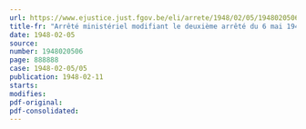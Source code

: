 ```yaml
---
url: https://www.ejustice.just.fgov.be/eli/arrete/1948/02/05/1948020506/justel
title-fr: "Arrêté ministériel modifiant le deuxième arrêté du 6 mai 1947 relatif aux modalités de rachat d'obligations de l'emprunt d'assainissement monétaire en faveur des personnes âgées d'au moins 65 ans"
date: 1948-02-05
source:
number: 1948020506
page: 888888
case: 1948-02-05/05
publication: 1948-02-11
starts:
modifies:
pdf-original:
pdf-consolidated:
---
```


